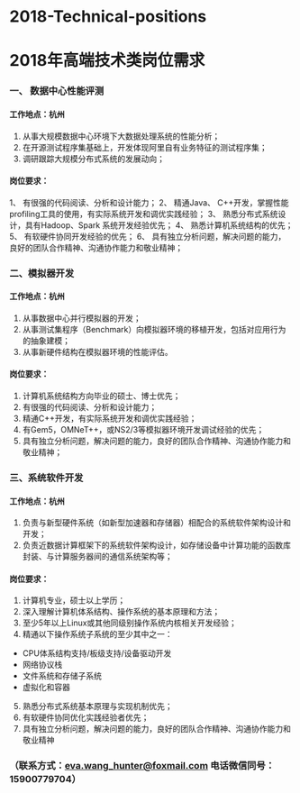 # 2018-Technical-positions
# 2018年高端技术类岗位需求
###  一、 数据中心性能评测
####  工作地点：杭州
1. 从事大规模数据中心环境下大数据处理系统的性能分析；
2. 在开源测试程序集基础上，开发体现阿里自有业务特征的测试程序集；
3. 调研跟踪大规模分布式系统的发展动向；
####  岗位要求：
1、	有很强的代码阅读、分析和设计能力；
2、	精通Java、 C++开发，掌握性能profiling工具的使用，有实际系统开发和调优实践经验；
3、	熟悉分布式系统设计，具有Hadoop、Spark 系统开发经验优先；
4、	熟悉计算机系统结构的优先；
5、	有软硬件协同开发经验的优先；
6、	具有独立分析问题，解决问题的能力，良好的团队合作精神、沟通协作能力和敬业精神；
###  二、模拟器开发
####  工作地点：杭州
1. 从事数据中心并行模拟器的开发；
2. 从事测试集程序（Benchmark）向模拟器环境的移植开发，包括对应用行为的抽象建模；
3. 从事新硬件结构在模拟器环境的性能评估。
####  岗位要求：
1.	计算机系统结构方向毕业的硕士、博士优先；
2.	有很强的代码阅读、分析和设计能力；
3.	精通C++开发，有实际系统开发和调优实践经验；
4.	有Gem5，OMNeT++，或NS2/3等模拟器环境开发调试经验的优先；
5.	具有独立分析问题，解决问题的能力，良好的团队合作精神、沟通协作能力和敬业精神；
###  三、系统软件开发
####  工作地点：杭州
1.	负责与新型硬件系统（如新型加速器和存储器）相配合的系统软件架构设计和开发；
2.	负责近数据计算框架下的系统软件架构设计，如存储设备中计算功能的函数库封装、与计算服务器间的通信系统架构等；
####  岗位要求：
1.	计算机专业，硕士以上学历；
2.	深入理解计算机体系结构、操作系统的基本原理和方法；
3.	至少5年以上Linux或其他同级别操作系统内核相关开发经验；
4.	精通以下操作系统子系统的至少其中之一：
* CPU体系结构支持/板级支持/设备驱动开发
* 网络协议栈
* 文件系统和存储子系统
* 虚拟化和容器
5.	熟悉分布式系统基本原理与实现机制优先；
6.	有软硬件协同优化实践经验者优先；
7.	具有独立分析问题，解决问题的能力，良好的团队合作精神、沟通协作能力和敬业精神
### （联系方式：eva.wang_hunter@foxmail.com   电话微信同号：15900779704）

